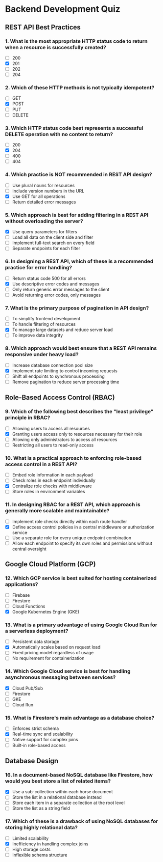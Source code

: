 # Backend Development Quiz

## REST API Best Practices

### 1. What is the most appropriate HTTP status code to return when a resource is successfully created?

- [ ] 200
- [x] 201
- [ ] 202
- [ ] 204

### 2. Which of these HTTP methods is not typically idempotent?

- [ ] GET
- [x] POST
- [ ] PUT
- [ ] DELETE

### 3. Which HTTP status code best represents a successful DELETE operation with no content to return?

- [ ] 200
- [x] 204
- [ ] 400
- [ ] 404

### 4. Which practice is NOT recommended in REST API design?

- [ ] Use plural nouns for resources
- [ ] Include version numbers in the URL
- [x] Use GET for all operations
- [ ] Return detailed error messages

### 5. Which approach is best for adding filtering in a REST API without overloading the server?

- [x] Use query parameters for filters
- [ ] Load all data on the client side and filter
- [ ] Implement full-text search on every field
- [ ] Separate endpoints for each filter

### 6. In designing a REST API, which of these is a recommended practice for error handling?

- [ ] Return status code 500 for all errors
- [x] Use descriptive error codes and messages
- [ ] Only return generic error messages to the client
- [ ] Avoid returning error codes, only messages

### 7. What is the primary purpose of pagination in API design?

- [ ] To simplify frontend development
- [ ] To handle filtering of resources
- [x] To manage large datasets and reduce server load
- [ ] To improve data integrity

### 8. Which approach would best ensure that a REST API remains responsive under heavy load?

- [ ] Increase database connection pool size
- [x] Implement rate limiting to control incoming requests
- [ ] Shift all endpoints to synchronous processing
- [ ] Remove pagination to reduce server processing time

## Role-Based Access Control (RBAC)

### 9. Which of the following best describes the "least privilege" principle in RBAC?

- [ ] Allowing users to access all resources
- [x] Granting users access only to resources necessary for their role
- [ ] Allowing only administrators to access all resources
- [ ] Restricting all users to read-only access

### 10. What is a practical approach to enforcing role-based access control in a REST API?

- [ ] Embed role information in each payload
- [ ] Check roles in each endpoint individually
- [x] Centralize role checks with middleware
- [ ] Store roles in environment variables

### 11. In designing RBAC for a REST API, which approach is generally more scalable and maintainable?

- [ ] Implement role checks directly within each route handler
- [x] Define access control policies in a central middleware or authorization service
- [ ] Use a separate role for every unique endpoint combination
- [ ] Allow each endpoint to specify its own roles and permissions without central oversight

## Google Cloud Platform (GCP)

### 12. Which GCP service is best suited for hosting containerized applications?

- [ ] Firebase
- [ ] Firestore
- [ ] Cloud Functions
- [x] Google Kubernetes Engine (GKE)

### 13. What is a primary advantage of using Google Cloud Run for a serverless deployment?

- [ ] Persistent data storage
- [x] Automatically scales based on request load
- [ ] Fixed pricing model regardless of usage
- [ ] No requirement for containerization

### 14. Which Google Cloud service is best for handling asynchronous messaging between services?

- [x] Cloud Pub/Sub
- [ ] Firestore
- [ ] GKE
- [ ] Cloud Run

### 15. What is Firestore's main advantage as a database choice?

- [ ] Enforces strict schema
- [x] Real-time sync and scalability
- [ ] Native support for complex joins
- [ ] Built-in role-based access

## Database Design

### 16. In a document-based NoSQL database like Firestore, how would you best store a list of related items?

- [x] Use a sub-collection within each horse document
- [ ] Store the list in a relational database instead
- [ ] Store each item in a separate collection at the root level
- [ ] Store the list as a string field

### 17. Which of these is a drawback of using NoSQL databases for storing highly relational data?

- [ ] Limited scalability
- [x] Inefficiency in handling complex joins
- [ ] High storage costs
- [ ] Inflexible schema structure 